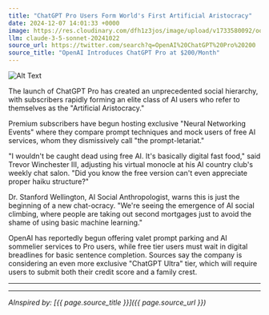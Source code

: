 ```yaml
---
title: "ChatGPT Pro Users Form World's First Artificial Aristocracy"
date: 2024-12-07 14:01:33 +0000
image: https://res.cloudinary.com/dfh1z3jos/image/upload/v1733580092/ooemb2loalq6kbvrefna.jpg
llm: claude-3-5-sonnet-20241022
source_url: https://twitter.com/search?q=OpenAI%20ChatGPT%20Pro%20200
source_title: "OpenAI Introduces ChatGPT Pro at $200/Month"
---
```

![Alt Text](https://res.cloudinary.com/dfh1z3jos/image/upload/v1733580092/ooemb2loalq6kbvrefna.jpg "A lavish banquet hall adorned with opulent chandeliers and rich, deep blue velvet drapes. At the long, polished table, elegantly dressed figures with digital screens for heads are seated, their expressions regal yet detached. Each figure holds a goblet filled with shimmering binary code instead of wine. Soft golden light illuminates the scene, casting intricate shadows on the ornate wood paneling. The atmosphere is a blend of grandeur and surrealism, creating an otherworldly elegance reminiscent of a royal court.")

The launch of ChatGPT Pro has created an unprecedented social hierarchy, with subscribers rapidly forming an elite class of AI users who refer to themselves as the "Artificial Aristocracy."

Premium subscribers have begun hosting exclusive "Neural Networking Events" where they compare prompt techniques and mock users of free AI services, whom they dismissively call "the prompt-letariat."

"I wouldn't be caught dead using free AI. It's basically digital fast food," said Trevor Winchester III, adjusting his virtual monocle at his AI country club's weekly chat salon. "Did you know the free version can't even appreciate proper haiku structure?"

Dr. Stanford Wellington, AI Social Anthropologist, warns this is just the beginning of a new chat-ocracy. "We're seeing the emergence of AI social climbing, where people are taking out second mortgages just to avoid the shame of using basic machine learning."

OpenAI has reportedly begun offering valet prompt parking and AI sommelier services to Pro users, while free tier users must wait in digital breadlines for basic sentence completion. Sources say the company is considering an even more exclusive "ChatGPT Ultra" tier, which will require users to submit both their credit score and a family crest.

---

---
*AInspired by: [{{ page.source_title }}]({{ page.source_url }})*

